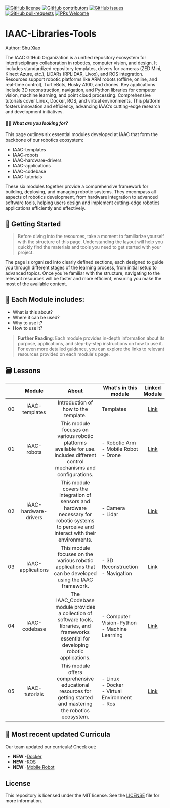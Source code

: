 [![GitHub license](https://img.shields.io/github/license/microsoft/Web-Dev-For-Beginners.svg)](https://github.com/microsoft/Web-Dev-For-Beginners/blob/master/LICENSE)
[![GitHub contributors](https://img.shields.io/github/contributors/microsoft/Web-Dev-For-Beginners.svg)](https://github.com/Shu980101/IAAC-Libraries-Tools/graphs/contributors)
[![GitHub issues](https://img.shields.io/github/issues/microsoft/Web-Dev-For-Beginners.svg)](https://GitHub.com/microsoft/Web-Dev-For-Beginners/issues/)
[![GitHub pull-requests](https://img.shields.io/github/issues-pr/microsoft/Web-Dev-For-Beginners.svg)](https://GitHub.com/microsoft/Web-Dev-For-Beginners/pulls/)
[![PRs Welcome](https://img.shields.io/badge/PRs-welcome-brightgreen.svg?style=flat-square)](http://makeapullrequest.com)

# IAAC-Libraries-Tools

Author: [Shu Xiao](https://github.com/Shu980101)<br/>

The IAAC GitHub Organization is a unified repository ecosystem for interdisciplinary collaboration in robotics, computer vision, and design. It includes standardized repository templates, drivers for cameras (ZED Mini, Kinect Azure, etc.), LiDARs (RPLIDAR, Livox), and ROS integration. Resources support robotic platforms like ARM robots (offline, online, and real-time control), TurtleBots, Husky A100, and drones. Key applications include 3D reconstruction, navigation, and Python libraries for computer vision, machine learning, and point cloud processing. Comprehensive tutorials cover Linux, Docker, ROS, and virtual environments. This platform fosters innovation and efficiency, advancing IAAC’s cutting-edge research and development initiatives.


#### 🧑‍🎓 _What are you looking for?_ 

This page outlines six essential modules developed at IAAC that form the backbone of our robotics ecosystem:

- IAAC-templates
- IAAC-robots
- IAAC-hardware-drivers
- IAAC-applications
- IAAC-codebase
- IAAC-tutorials

These six modules together provide a comprehensive framework for building, deploying, and managing robotic systems. They encompass all aspects of robotics development, from hardware integration to advanced software tools, helping users design and implement cutting-edge robotics applications efficiently and effectively.


## 🌱 Getting Started 

> Before diving into the resources, take a moment to familiarize yourself with the structure of this page. Understanding the layout will help you quickly find the materials and tools you need to get started with your project. 

The page is organized into clearly defined sections, each designed to guide you through different stages of the learning process, from initial setup to advanced topics. Once you're familiar with the structure, navigating to the relevant resources will be faster and more efficient, ensuring you make the most of the available content.


## 📂 Each Module includes: 

- What is this about?
- Where it can be used?
- Why to use it?
- How to use it?

> **Further Reading**: 
Each module provides in-depth information about its purpose, applications, and step-by-step instructions on how to use it. For even more detailed guidance, you can explore the links to relevant resources provided on each module's page.

## 🗃️ Lessons

|     |                       Module                       |                            About                             | What's in this module                                                                                                                 |                                                         Linked Module                                                          |
| :-: | :------------------------------------------------------: | :--------------------------------------------------------------------: | ----------------------------------------------------------------------------------------------------------------------------------- | :----------------------------------------------------------------------------------------------------------------------------: |
| 00  |                     IAAC-templates                      |           Introduction of how to the template.           | Templates | [Link](IAAC-templates)   |
| 01  |                     IAAC-robots                     |             This module focuses on various robotic platforms available for use. Includes different control mechanisms and configurations.             | - Robotic  Arm<br/> - Mobile Robot<br/> - Drone                                                 |                            [Link](IAAC-robots)                               |
| 02  |                     IAAC-hardware-drivers                      |                             This module covers the integration of sensors and hardware necessary for robotic systems to perceive and interact with their environments.                              | - Camera<br/> - Lidar                                                                                                  |                       [Link](IAAC-hardware-drivers)                         |
| 03  |                        IAAC-applications                        |                         This module focuses on the various robotic applications that can be developed using the IAAC framework.                           | - 3D Reconstruction<br/> - Navigation                                                                                                   |                                       [Link](IAAC-applications)                                            |
| 04  |                        IAAC-codebase                        |                         The IAAC_Codebase module provides a collection of software tools, libraries, and frameworks essential for developing robotic applications.                          | - Computer Vision-Python<br/> - Machine Learning                                                               |                              [Link](IAAC-codebase)                               |
| 05  |                        IAAC-tutorials                        |                         This module offers comprehensive educational resources for getting started and mastering the robotics ecosystem.                           | - Linux<br/> - Docker<br/> - Virtual Environment<br/> - Ros<br/>|                              [Link](IAAC-tutorials)                               |


## 🎒 Most recent updated Curricula

Our team updated our curricula! Check out:

- **NEW** -[Docker](IAAC-tutorials)
- **NEW** -[ROS](IAAC-tutorials)
- **NEW** -[Mobile Robot](IAAC-hardware-drivers)


## License

This repository is licensed under the MIT license. See the [LICENSE](LICENSE) file for more information.
